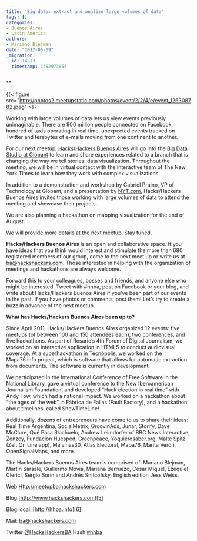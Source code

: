 ```yaml
---
title: 'Big data: extract and analize large volumes of data'
tags: []
categories:
- Buenos Aires
- Latin America
authors:
- Mariano Blejman
date: "2012-06-09"
_migration:
  id: 14873
  timestamp: 1482973854
---
```


**

{{< figure src="http://photos2.meetupstatic.com/photos/event/2/2/4/e/event_126308782.jpeg" >}}</p> 

</strong>

Working with large volumes of data lets us view events previously unimaginable. There are 900 million people connected on Facebook, hundred of taxis operating in real time, unexpected events tracked on Twitter and terabytes of e-mails moving from one continent to another.

For our next meetup, [Hacks/Hackers Buenos Aires][1] will go into the [Big Data Studio at Globant][2] to learn and share experiences related to a branch that is changing the way we tell stories: data visualization. Throughout the meeting, we will be in virtual contact with the interactive team of The New York Times to learn how they work with complex visualizations.

In addition to a demonstration and workshop by Gabriel Praino, VP of Technology at Globant, and a presentation by [NYT.com][3], Hacks/Hackers Buenos Aires invites those working with large volumes of data to attend the meeting and showcase their projects.

We are also planning a hackathon on mapping visualization for the end of August.

We will provide more details at the next meetup. Stay tuned.

**Hacks/Hackers Buenos Aires** is an open and collaborative space. If you have ideas that you think would interest and stimulate the more than 680 registered members of our group, come to the next meet up or write us at ba@hackshackers.com. Those interested in helping with the organization of meetings and hackathons are always welcome.

Forward this to your colleagues, bosses and friends, and anyone else who might be interested. Tweet with #hhba, post on Facebook or your blog, and write about Hacks/Hackers Buenos Aires if you’ve been part of our events in the past. If you have photos or comments, post them! Let’s try to create a buzz in advance of the next meetup.

**What has Hacks/Hackers Buenos Aires been up to?**

Since April 2011, Hacks/Hackers Buenos Aires organized 12 events: five meetups (of between 100 and 150 attendees each), two conferences, and five hackathons. As part of Rosario’s 4th Forum of Digital Journalism, we worked on an interactive application in HTML5 to conduct audiovisual coverage. At a superhackathon in Tecnópolis, we worked on the Mapa76.info project, which is software that allows for automatic extraction from documents. The software is currently in development.

We participated in the International Conference of Free Software in the National Library, gave a virtual conference to the New Iberoamerican Journalism Foundation, and developed &#8220;Hack election in real time” with Andy Tow, which had a national impact. We worked on a hackathon about “the ages of the web” in Fábrica de Fallas (Fault Factory), and a hackathon about timelines, called ShowTimeLine!

Additionally, dozens of entrepreneurs have come to us to share their ideas: Real Time Argentina, SocialMetrix, GroovinAds, Junar, Storify, Dave McClure, Qué Pasa Riachuelo, Andrew Leimdorfer of BBC News Interactive, Zenzey, Fundación Huesped, Greenpeace, Yoquierosaber.org, Malte Spitz (Zeit On Line app), Malvinas30, Atlas Electoral, Mapa76, Marita Verón, OpenSignalMaps, and more.

The Hacks/Hackers Buenos Aires team is comprised of: Mariano Blejman, Martín Sarsale, Guillermo Movia, Mariana Berruezo, César Miquel, Ezequiel Clerici, Sergio Sorín and Andrés Snitcofsky. English edition Jess Weiss.

Web [Http://meetupba.hackshackers.com][4]

Blog [http://www.hackshackers.com][5]

Blog local: [http://hhba.info][6]

Mail: <ba@hackshackers.com>

Twitter [@HacksHackersBA][7] Hash [#hhba][8]

 [1]: http://meetupba.hackshackers.com
 [2]: http://www.globant.com/Content/Studios/High_Performance_Computing/
 [3]: http://www.nyt.com
 [4]: http://meetupba.hackshackers.com/
 [5]: http://www.hackshackers.com/
 [6]: http://hhba.info/
 [7]: http://www.twitter.com/HacksHackersBA
 [8]: https://twitter.com/#!/search/%23hhba